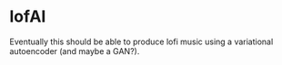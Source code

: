 # lofAI
Eventually this should be able to produce lofi music using a variational autoencoder (and maybe a GAN?).
